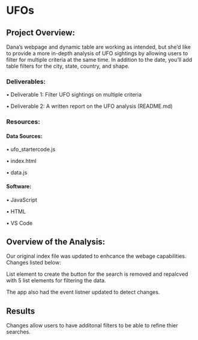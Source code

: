 # UFOs

## Project Overview:

Dana’s webpage and dynamic table are working as intended, but she’d like to provide a more in-depth analysis of UFO sightings by allowing users to filter for multiple criteria at the same time. In addition to the date, you’ll add table filters for the city, state, country, and shape.

### Deliverables:

•	Deliverable 1: Filter UFO sightings on multiple criteria

•	Deliverable 2: A written report on the UFO analysis (README.md)

### Resources:

#### Data Sources:

 • ufo_startercode.js

 • index.html

 • data.js


#### Software:

 • JavaScript

 • HTML

 • VS Code

## Overview of the Analysis:

Our original index file was updated to enhcance the webage capabilities. Changes listed below:

List element to create the button for the search is removed and repalcved with 5 list elements for filtering the data.

The app also had the event listner updated to detect changes.


## Results

Changes allow users to have additonal filters to be able to refine thier searches. 
